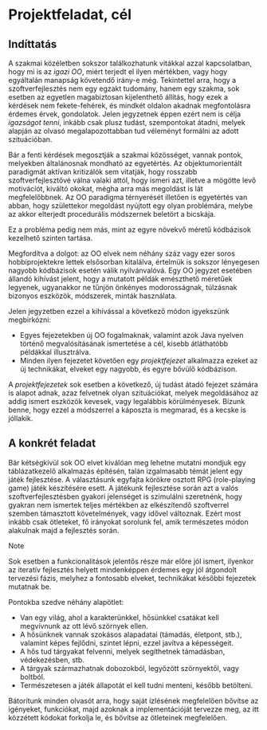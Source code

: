 # Projektfeladat, cél

## Indíttatás

A szakmai közéletben sokszor találkozhatunk vitákkal azzal kapcsolatban, hogy mi is az *igazi OO*, miért terjedt el ilyen mértékben, vagy hogy egyáltalán manapság követendő irány-e még.
Tekintettel arra, hogy a szoftverfejlesztés nem egy egzakt tudomány, hanem egy szakma, sok esetben az egyetlen magabiztosan kijelenthető állítás, hogy ezek a kérdések nem fekete-fehérek, és mindkét oldalon akadnak megfontolásra érdemes érvek, gondolatok. 
Jelen jegyzetnek éppen ezért nem is célja *igazságot tenni*, inkább csak plusz tudást, szempontokat átadni, melyek alapján az olvasó megalapozottabban tud véleményt formálni az adott szituációban.

Bár a fenti kérdések megosztják a szakmai közösséget, vannak pontok, melyekben általánosnak mondható az egyetértés. 
Az objektumorientált paradigmát aktívan kritizálók sem vitatják, hogy rosszabb szoftverfejlesztővé válna valaki attól, hogy ismeri azt, illetve a mögötte levő motivációt, kiváltó okokat, mégha arra más megoldást is lát megfelelőbbnek.
Az OO paradigma térnyerését illetően is egyetértés van abban, hogy születtekor megoldást nyújtott egy olyan problémára, melybe az akkor elterjedt procedurális módszernek beletört a bicskája. 

Ez a probléma pedig nem más, mint az egyre növekvő méretű kódbázisok kezelhető szinten tartása. 

Megfordítva a dolgot: az OO elvek nem néhány száz vagy ezer soros hobbiprojektekre lettek elsősorban kitalálva, értelmük is sokszor lényegesen nagyobb kódbázisok esetén válik nyilvánvalóvá. 
Egy OO jegyzet esetében állandó kihívást jelent, hogy a mutatott példák emészthető méretűek legyenek, ugyanakkor ne tűnjön önkényes modorosságnak, túlzásnak bizonyos eszközök, módszerek, minták használata. 

Jelen jegyzetben ezzel a kihívással a következő módon igyekszünk megbirkózni:
 
  - Egyes fejezetekben új OO fogalmaknak, valamint azok Java nyelven történő megvalósításának ismertetése a cél, kisebb átláthatóbb példákkal illusztrálva. 
  - Minden ilyen fejezetet követően egy *projektfejezet* alkalmazza ezeket az új technikákat, elveket egy nagyobb, és egyre bővülő kódbázison. 

A *projektfejezetek* sok esetben a következő, új tudást átadó fejezet számára is alapot adnak, azaz felvetnek olyan szituációkat, melyek megoldásához az addig ismert eszközök kevesek, vagy legalábbis körülményesek.
Bízunk benne, hogy ezzel a módszerrel a káposzta is megmarad, és a kecske is jóllakik.  

## A konkrét feladat

Bár kétségkívül sok OO elvet kiválóan meg lehetne mutatni mondjuk egy táblázatkezelő alkalmazás építésén, talán izgalmasabb témát jelent egy játék fejlesztése.
A választásunk egyfajta körökre osztott RPG (role-playing game) játék készítésére esett.
A játékunk fejlesztése során azt a valós szoftverfejlesztésben gyakori jelenséget is szimulálni szeretnénk, hogy gyakran nem ismertek teljes mértékben az elkészítendő szoftverrel szemben támasztott követelmények, vagy idővel változnak. 
Ezért most inkább csak ötleteket, fő irányokat sorolunk fel, amik természetes módon alakulnak majd a fejlesztés során. 

> [!NOTE]  
> Sok esetben a funkcionalitások jelentős része már előre jól ismert, ilyenkor az iteratív fejlesztés helyett mindenképpen érdemes egy jól átgondolt tervezési fázis, melyhez a fontosabb elveket, technikákat későbbi fejezetek mutatnak be. 

Pontokba szedve néhány alapötlet:
 - Van egy világ, ahol a karakterünkkel, hősünkkel csatákat kell megvívnunk az ott lévő szörnyek ellen.
 - A hősünknek vannak szokásos alapadatai (támadás, életpont, stb.), valamint képes fejlődni, szintet lépni, ezzel javítva a képességeit.
 - A hős tud tárgyakat felvenni, melyek segíthetnek támadásban, védekezésben, stb.
 - A tárgyak származhatnak dobozokból, legyőzött szörnyektől, vagy boltból.
 - Természetesen a játék állapotát el kell tudni menteni, később betölteni. 


Bátorítunk minden olvasót arra, hogy saját ízlésének megfelelően bővítse az igényeket, funkciókat, majd azoknak a implementációját tervezze meg, az itt közzétett kódokat forkolja le, és bővítse az ötleteinek megfelelően.
